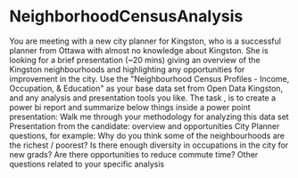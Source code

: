 # NeighborhoodCensusAnalysis

You are meeting with a new city planner for Kingston, who is a successful planner from Ottawa with almost no knowledge about Kingston. She is looking for a brief presentation (~20 mins) giving an overview of the Kingston neighbourhoods and highlighting any opportunities for improvement in the city.
Use the "Neighbourhood Census Profiles - Income, Occupation, & Education" as your base data set from Open Data Kingston, and any analysis and presentation tools you like.
The task , is to create a power bi report and summarize below things inside a power point presentation:
Walk me through your methodology for analyzing this data set
Presentation from the candidate: overview and opportunities
City Planner questions, for example:
Why do you think some of the neighbourhoods are the richest / poorest?
Is there enough diversity in occupations in the city for new grads?
Are there opportunities to reduce commute time?
Other questions related to your specific analysis
